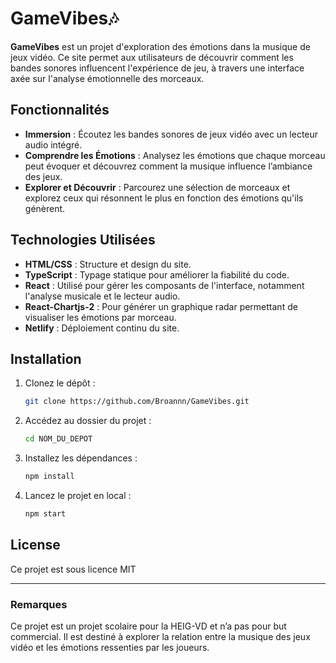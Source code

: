 
# GameVibes🎶

**GameVibes** est un projet d'exploration des émotions dans la musique de jeux vidéo. Ce site permet aux utilisateurs de découvrir comment les bandes sonores influencent l'expérience de jeu, à travers une interface axée sur l'analyse émotionnelle des morceaux.

## Fonctionnalités

- **Immersion** : Écoutez les bandes sonores de jeux vidéo avec un lecteur audio intégré.
- **Comprendre les Émotions** : Analysez les émotions que chaque morceau peut évoquer et découvrez comment la musique influence l’ambiance des jeux.
- **Explorer et Découvrir** : Parcourez une sélection de morceaux et explorez ceux qui résonnent le plus en fonction des émotions qu'ils génèrent.

## Technologies Utilisées

- **HTML/CSS** : Structure et design du site.
- **TypeScript** : Typage statique pour améliorer la fiabilité du code.
- **React** : Utilisé pour gérer les composants de l'interface, notamment l'analyse musicale et le lecteur audio.
- **React-Chartjs-2** : Pour générer un graphique radar permettant de visualiser les émotions par morceau.
- **Netlify** : Déploiement continu du site.

## Installation

1. Clonez le dépôt :
   ```bash
   git clone https://github.com/Broannn/GameVibes.git
   ```
2. Accédez au dossier du projet :
   ```bash
   cd NOM_DU_DEPOT
   ```
3. Installez les dépendances :
   ```bash
   npm install
   ```
4. Lancez le projet en local :
   ```bash
   npm start
   ```

## License

Ce projet est sous licence MIT

---

### Remarques

Ce projet est un projet scolaire pour la HEIG-VD et n’a pas pour but commercial. Il est destiné à explorer la relation entre la musique des jeux vidéo et les émotions ressenties par les joueurs.
